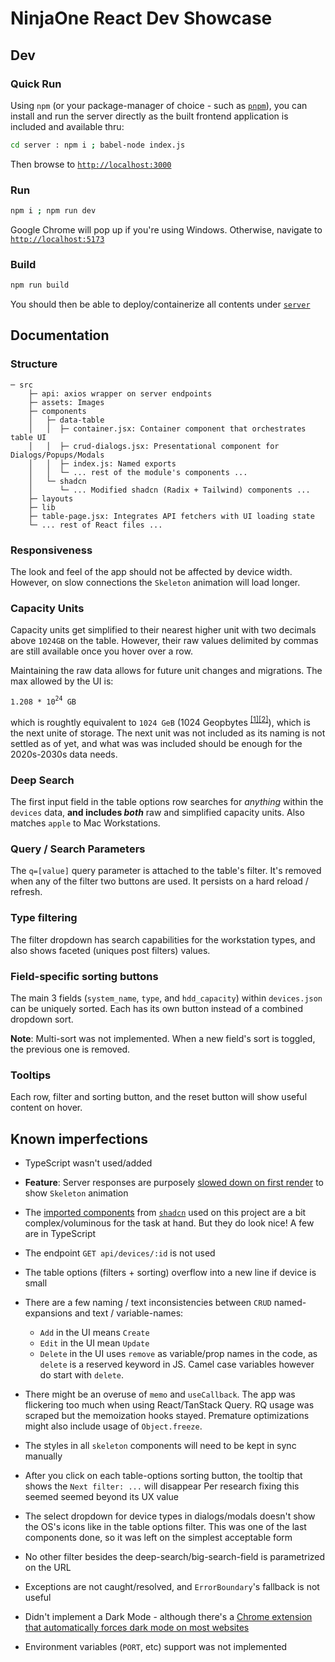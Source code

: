 # NinjaOne React Dev Showcase

## Dev

### Quick Run

Using `npm` (or your package-manager of choice - such as [`pnpm`](https://pnpm.io/installation#using-a-standalone-script)), you can install and run the server directly as the built frontend application is included and available thru:

```bash
cd server : npm i ; babel-node index.js
```

Then browse to [`http://localhost:3000`](http://localhost:3000)

### Run

```bash
npm i ; npm run dev
```

Google Chrome will pop up if you're using Windows. Otherwise, navigate to [`http://localhost:5173`](http://localhost:5173)

### Build

```bash
npm run build
```

You should then be able to deploy/containerize all contents under [`server`](server)

## Documentation

### Structure

```raw
─ src
    ├─ api: axios wrapper on server endpoints
    ├─ assets: Images
    ├─ components
    │   ├─ data-table
    │   │  ├─ container.jsx: Container component that orchestrates table UI
    │   │  ├─ crud-dialogs.jsx: Presentational component for Dialogs/Popups/Modals
    │   │  ├─ index.js: Named exports
    │   │  └─ ... rest of the module's components ...
    │   └─ shadcn
    │      └─ ... Modified shadcn (Radix + Tailwind) components ...
    ├─ layouts
    ├─ lib
    ├─ table-page.jsx: Integrates API fetchers with UI loading state
    └─ ... rest of React files ...
```

### Responsiveness

The look and feel of the app should not be affected by device width. However, on slow connections the `Skeleton` animation will load longer.

### Capacity Units

Capacity units get simplified to their nearest higher unit with two decimals above `1024GB` on the table. However, their raw values delimited by commas are still available once you hover over a row.

Maintaining the raw data allows for future unit changes and migrations.
The max allowed by the UI is: <pre>`1.208 * 10`<sup>`24`</sup>` GB`</pre> which is roughtly equivalent to `1024 GeB` (1024 Geopbytes <sup>[[1]](https://en.wiktionary.org/wiki/geopbyte)[[2]](https://itlaw.fandom.com/wiki/Geopbyte)</sup>), which is the next unite of storage. The next unit was not included as its naming is not settled as of yet, and what was was included should be enough for the 2020s-2030s data needs.

### Deep Search

The first input field in the table options row searches for _anything_ within the `devices` data, **and includes _both_** raw and simplified capacity units. Also matches `apple` to Mac Workstations.

### Query / Search Parameters

The `q=[value]` query parameter is attached to the table's filter. It's removed when any of the filter two buttons are used. It persists on a hard reload / refresh.

### Type filtering

The filter dropdown has search capabilities for the workstation types, and also shows faceted (uniques post filters) values.

### Field-specific sorting buttons

The main 3 fields (`system_name`, `type`, and `hdd_capacity`) within `devices.json` can be uniquely sorted. Each has its own button instead of a combined dropdown sort.

**Note**: Multi-sort was not implemented. When a new field's sort is toggled, the previous one is removed.

### Tooltips

Each row, filter and sorting button, and the reset button will show useful content on hover.

## Known imperfections

- TypeScript wasn't used/added
- **Feature**: Server responses are purposely [slowed down on first render](./server/controllers/devices.js#L19) to show `Skeleton` animation

- The [imported components](/src/components/shadcn/) from [`shadcn`](https://ui.shadcn.com/) used on this project are a bit complex/voluminous for the task at hand. But they do look nice! A few are in TypeScript
- The endpoint `GET api/devices/:id` is not used
- The table options (filters + sorting) overflow into a new line if device is small
- There are a few naming / text inconsistencies between `CRUD` named-expansions and text / variable-names:
  - `Add` in the UI means `Create`
  - `Edit` in the UI mean `Update`
  - `Delete` in the UI uses `remove` as variable/prop names in the code, as `delete` is a reserved keyword in JS. Camel case variables however do start with `delete`.
- There might be an overuse of `memo` and `useCallback`. The app was flickering too much when using React/TanStack Query. RQ usage was scraped but the memoization hooks stayed. Premature optimizations might also include usage of `Object.freeze`.
- The styles in all `skeleton` components will need to be kept in sync manually
- After you click on each table-options sorting button, the tooltip that shows the `Next filter: ...` will disappear Per research fixing this seemed seemed beyond its UX value
- The select dropdown for device types in dialogs/modals doesn't show the OS's icons like in the table options filter. This was one of the last components done, so it was left on the simplest acceptable form
- No other filter besides the deep-search/big-search-field is parametrized on the URL
- Exceptions are not caught/resolved, and `ErrorBoundary`'s fallback is not useful
- Didn't implement a Dark Mode - although there's a [Chrome extension that automatically forces dark mode on most websites](https://chromewebstore.google.com/detail/dark-reader/eimadpbcbfnmbkopoojfekhnkhdbieeh?hl=en-US3)
- Environment variables (`PORT`, etc) support was not implemented

